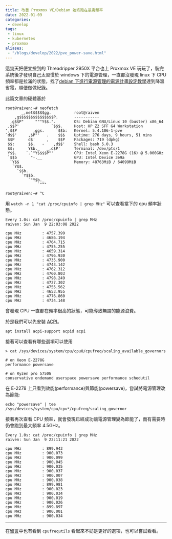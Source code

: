 ```yaml
---
title: 改善 Proxmox VE/Debian 始終跑在最高頻率
date: 2022-01-09
categories:
 - develop
tags:
 - linux
 - kubernetes
 - proxmox
aliases:
 - "/blogs/develop/2022/pve_power-save.html"
---
```


這幾天把便宜撿到的 Threadripper 2950X 平台也上 Proxmox VE 玩玩了，裝完系統後才發現自己太習慣於 windows 下的電源管理，一直都沒發現 linux 下 CPU 頻率都是拉滿的狀態，找了[debian 下進行電源管理的電源計畫設定教學](https://forum.proxmox.com/threads/fix-always-high-cpu-frequency-in-proxmox-host.84270/)達到降溫省電，順便做做紀錄。

此篇文章的硬體基於
```
root@raiven:~# neofetch
       _,met$$$$$gg.          root@raiven 
    ,g$$$$$$$$$$$$$$$P.       ----------- 
  ,g$$P"     """Y$$.".        OS: Debian GNU/Linux 10 (buster) x86_64 
 ,$$P'              `$$$.     Host: HP Z2 SFF G4 Workstation 
',$$P       ,ggs.     `$$b:   Kernel: 5.4.106-1-pve 
`d$$'     ,$P"'   .    $$$    Uptime: 276 days, 9 hours, 51 mins 
 $$P      d$'     ,    $$P    Packages: 719 (dpkg) 
 $$:      $$.   -    ,d$$'    Shell: bash 5.0.3 
 $$;      Y$b._   _,d$P'      Terminal: /dev/pts/1 
 Y$$.    `.`"Y$$$$P"'         CPU: Intel Xeon E-2278G (16) @ 5.000GHz 
 `$$b      "-.__              GPU: Intel Device 3e9a 
  `Y$$                        Memory: 48763MiB / 64099MiB 
   `Y$$.
     `$$b.                                            
       `Y$$b.
          `"Y$b._
              `"""

root@raiven:~# ^C
```

用 `watch -n 1 "cat /proc/cpuinfo | grep MHz"` 可以查看當下的 cpu 頻率狀態。
```
Every 1.0s: cat /proc/cpuinfo | grep MHz                                                                                                             raiven: Sun Jan  9 22:03:08 2022

cpu MHz         : 4757.399
cpu MHz         : 4686.194
cpu MHz         : 4764.715
cpu MHz         : 4755.255
cpu MHz         : 4659.314
cpu MHz         : 4796.930
cpu MHz         : 4735.900
cpu MHz         : 4743.142
cpu MHz         : 4762.312
cpu MHz         : 4760.803
cpu MHz         : 4798.249
cpu MHz         : 4727.302
cpu MHz         : 4755.562
cpu MHz         : 4653.955
cpu MHz         : 4776.860
cpu MHz         : 4734.148
```

會發現 CPU 一直都在頻率很高的狀態，可能導致無謂的能源浪費。

於是我們可以先安裝 [ACPI](https://zh.wikipedia.org/zh-tw/%E9%AB%98%E7%BA%A7%E9%85%8D%E7%BD%AE%E4%B8%8E%E7%94%B5%E6%BA%90%E6%8E%A5%E5%8F%A3)。
```
apt install acpi-support acpid acpi
```

接著可以查看有哪些選項可以使用
```
> cat /sys/devices/system/cpu/cpu0/cpufreq/scaling_available_governors

# on Xeon E-2278G
performance powersave

# on Ryzen pro 5750G
conservative ondemand userspace powersave performance schedutil
```

在 E-2278 上只看到效能(performance)與節能(powersave)，嘗試將電源管理改為節能:
```
echo "powersave" | tee /sys/devices/system/cpu/cpu*/cpufreq/scaling_governor
```

接著再次查看 CPU 頻率，就會發現已經成功讓電源管理變為節能了，而有需要時仍會跑到最大頻率 4.5GHz。
```
Every 1.0s: cat /proc/cpuinfo | grep MHz                                                                                                             raiven: Sun Jan  9 22:11:21 2022

cpu MHz         : 899.943
cpu MHz         : 900.073
cpu MHz         : 900.099
cpu MHz         : 900.045
cpu MHz         : 900.035
cpu MHz         : 900.037
cpu MHz         : 900.007
cpu MHz         : 900.038
cpu MHz         : 899.981
cpu MHz         : 900.023
cpu MHz         : 900.034
cpu MHz         : 900.019
cpu MHz         : 900.026
cpu MHz         : 899.897
cpu MHz         : 900.001
cpu MHz         : 900.034
```

---

在[留言](https://forum.proxmox.com/threads/fix-always-high-cpu-frequency-in-proxmox-host.84270/#post-373393)中也有看到 `cpufrequtils` 看起來不妨是更好的選項，也可以嘗試看看。
